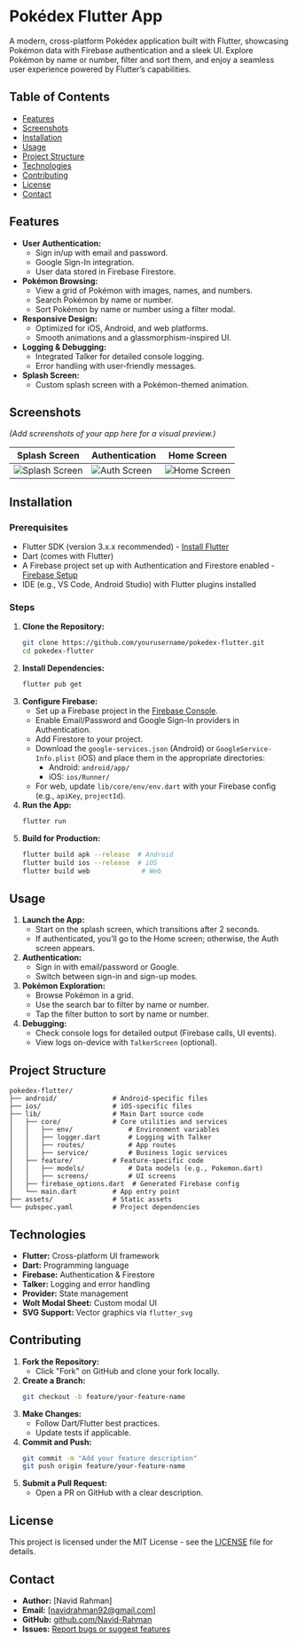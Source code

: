 # Pokédex Flutter App

A modern, cross-platform Pokédex application built with Flutter, showcasing Pokémon data with Firebase authentication and a sleek UI. Explore Pokémon by name or number, filter and sort them, and enjoy a seamless user experience powered by Flutter’s capabilities.

## Table of Contents
- [Features](#features)
- [Screenshots](#screenshots)
- [Installation](#installation)
- [Usage](#usage)
- [Project Structure](#project-structure)
- [Technologies](#technologies)
- [Contributing](#contributing)
- [License](#license)
- [Contact](#contact)

## Features
- **User Authentication:**
    - Sign in/up with email and password.
    - Google Sign-In integration.
    - User data stored in Firebase Firestore.
- **Pokémon Browsing:**
    - View a grid of Pokémon with images, names, and numbers.
    - Search Pokémon by name or number.
    - Sort Pokémon by name or number using a filter modal.
- **Responsive Design:**
    - Optimized for iOS, Android, and web platforms.
    - Smooth animations and a glassmorphism-inspired UI.
- **Logging & Debugging:**
    - Integrated Talker for detailed console logging.
    - Error handling with user-friendly messages.
- **Splash Screen:**
    - Custom splash screen with a Pokémon-themed animation.

## Screenshots
*(Add screenshots of your app here for a visual preview.)*

| Splash Screen | Authentication | Home Screen |
|--------------|----------------|-------------|
| ![Splash Screen](screenshots/splash.png) | ![Auth Screen](screenshots/auth.png) | ![Home Screen](screenshots/home.png) |

## Installation

### Prerequisites
- Flutter SDK (version 3.x.x recommended) - [Install Flutter](https://flutter.dev/docs/get-started/install)
- Dart (comes with Flutter)
- A Firebase project set up with Authentication and Firestore enabled - [Firebase Setup](https://firebase.google.com/docs/flutter/setup)
- IDE (e.g., VS Code, Android Studio) with Flutter plugins installed

### Steps
1. **Clone the Repository:**
   ```sh
   git clone https://github.com/yourusername/pokedex-flutter.git
   cd pokedex-flutter
   ```
2. **Install Dependencies:**
   ```sh
   flutter pub get
   ```
3. **Configure Firebase:**
    - Set up a Firebase project in the [Firebase Console](https://console.firebase.google.com/).
    - Enable Email/Password and Google Sign-In providers in Authentication.
    - Add Firestore to your project.
    - Download the `google-services.json` (Android) or `GoogleService-Info.plist` (iOS) and place them in the appropriate directories:
        - Android: `android/app/`
        - iOS: `ios/Runner/`
    - For web, update `lib/core/env/env.dart` with your Firebase config (e.g., `apiKey`, `projectId`).
4. **Run the App:**
   ```sh
   flutter run
   ```
5. **Build for Production:**
   ```sh
   flutter build apk --release  # Android
   flutter build ios --release  # iOS
   flutter build web             # Web
   ```

## Usage
1. **Launch the App:**
    - Start on the splash screen, which transitions after 2 seconds.
    - If authenticated, you’ll go to the Home screen; otherwise, the Auth screen appears.
2. **Authentication:**
    - Sign in with email/password or Google.
    - Switch between sign-in and sign-up modes.
3. **Pokémon Exploration:**
    - Browse Pokémon in a grid.
    - Use the search bar to filter by name or number.
    - Tap the filter button to sort by name or number.
4. **Debugging:**
    - Check console logs for detailed output (Firebase calls, UI events).
    - View logs on-device with `TalkerScreen` (optional).

## Project Structure
```
pokedex-flutter/
├── android/              # Android-specific files
├── ios/                  # iOS-specific files
├── lib/                  # Main Dart source code
│   ├── core/             # Core utilities and services
│   │   ├── env/              # Environment variables
│   │   ├── logger.dart       # Logging with Talker
│   │   ├── routes/           # App routes
│   │   ├── service/          # Business logic services
│   ├── feature/          # Feature-specific code
│   │   ├── models/           # Data models (e.g., Pokemon.dart)
│   │   ├── screens/          # UI screens
│   ├── firebase_options.dart  # Generated Firebase config
│   └── main.dart         # App entry point
├── assets/               # Static assets
└── pubspec.yaml          # Project dependencies
```

## Technologies
- **Flutter:** Cross-platform UI framework
- **Dart:** Programming language
- **Firebase:** Authentication & Firestore
- **Talker:** Logging and error handling
- **Provider:** State management
- **Wolt Modal Sheet:** Custom modal UI
- **SVG Support:** Vector graphics via `flutter_svg`

## Contributing
1. **Fork the Repository:**
    - Click "Fork" on GitHub and clone your fork locally.
2. **Create a Branch:**
   ```sh
   git checkout -b feature/your-feature-name
   ```
3. **Make Changes:**
    - Follow Dart/Flutter best practices.
    - Update tests if applicable.
4. **Commit and Push:**
   ```sh
   git commit -m "Add your feature description"
   git push origin feature/your-feature-name
   ```
5. **Submit a Pull Request:**
    - Open a PR on GitHub with a clear description.

## License
This project is licensed under the MIT License - see the [LICENSE](LICENSE) file for details.

## Contact
- **Author:** [Navid Rahman]
- **Email:** [navidrahman92@gmail.com]
- **GitHub:** [github.com/Navid-Rahman](https://github.com/Navid-Rahman)
- **Issues:** [Report bugs or suggest features](https://github.com/Navid-Rahman/pokedex/issues)

